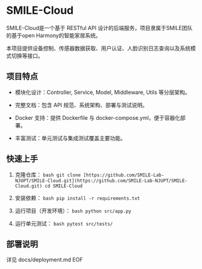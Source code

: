 
# SMILE-Cloud

SMILE-Cloud是一个基于 RESTful API 设计的后端服务，项目隶属于SMILE团队的基于open Harmony的智能家居系统。


本项目提供设备控制、传感器数据获取、用户认证、人脸识别日志查询以及系统模式切换等接口。

## 项目特点

* 模块化设计：Controller, Service, Model, Middleware, Utils 等分层架构。
    
* 完整文档：包含 API 规范、系统架构、部署与测试说明。
    
* Docker 支持：提供 Dockerfile 与 docker-compose.yml，便于容器化部署。
    
* 丰富测试：单元测试与集成测试覆盖主要功能。
    

## 快速上手

1. 克隆仓库： ```bash git clone [https://github.com/SMILE-Lab-NJUPT/SMILE-Cloud.git](https://github.com/SMILE-Lab-NJUPT/SMILE-Cloud.git) cd SMILE-Cloud ```
    
2. 安装依赖： ```bash pip install -r requirements.txt ```
    
3. 运行项目（开发环境）： ```bash python src/app.py ```
    
4. 运行单元测试： ```bash pytest src/tests/ ```
    

## 部署说明

详见 docs/deployment.md EOF

